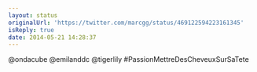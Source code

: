 ```yaml
---
layout: status
originalUrl: 'https://twitter.com/marcgg/status/469122594223161345'
isReply: true
date: 2014-05-21 14:28:37
---
```


@ondacube @emilanddc @tigerlily #PassionMettreDesCheveuxSurSaTete
